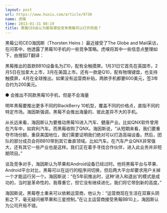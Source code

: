 ```yaml
---
layout: post
url: https://www.huxiu.com/article/9730
name: 虎嗅
time: 2013-01-31 08:19
title: 黑莓CEO自认为都有哪些竞争策略可以打开局面？
---
```

黑莓公司CEO海因斯（Thorsten Heins ）最近接受了The Globe and Mail采访，在问答中，他透露了黑莓10手机的一些竞争策略。虎嗅将其中一些信息点整理如下，由搜狐IT翻译：

黑莓推出的首款BB10设备名为Z10，配有全触摸屏。1月31日它首先在英国市，2月5日在加拿大上市，3月在美国上市。还有一款是Q10，配有物理键盘，也支持触摸屏，4月在全球推出。如果没有运营商补贴，两款手机都要600美元，签3年合约为200美元。

● 会推出不同款黑莓10手机，但是不会海量

明年黑莓要推出更多不同的BlackBerry 10机型，覆盖不同的价格点，直指不同的特定市场。海因斯强调，黑莓不会推出海量的、彼此差异不大的手机。

从长远来看，海因斯认为要推动黑莓10进入汽车、健康产业。比如QNX软件曾用在汽车中，如宾利汽车。而黑莓收购了QNX。海因斯说，“从短期来看，我们要重夺市场份额，重获美国地位，我们需要证明我们绝对可以打造高端设备。然后，团队的部分成员会将BB10带到其它垂直领域。比如汽车。在汽车产业QNX非常强大，还有其它一些产业也是这样。我们正在着手寻找合作伙伴，进入此业务并非短期项目。”

谈及竞争对手，海因斯认为苹果和Android设备已经过时。他将黑莓平台与苹果、Android平台对比，黑莓可以在运行的程序间切换，但后两大平台却要求用户关掉一个才能运行另一个。海因斯说：“在5年前推出时，这种‘进入和退出’的模式是成功的，当时是革命性的，我尊重它，但它没有继续进化，我们将它带到新的高度。”

海因斯说，黑莓卷土重来可以依赖运营商，他认为：“运营商现在生活在双寡头阴影之下，毫无疑问被苹果和三星控制。”在让主运营商接受黑莓BB10上，海因斯认为公司开局不错。

